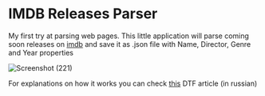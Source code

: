 # IMDB Releases Parser
 
My first try at parsing web pages. This little application will parse coming soon releases on [imdb](https://www.imdb.com/movies-coming-soon/) and save it as .json file with Name, Director, Genre and Year properties 

![Screenshot (221)](https://user-images.githubusercontent.com/72715882/136775259-afa8e7ea-3497-49d7-bd36-cbc63b0db4e5.png)

For explanations on how it works you can check [this](https://dtf.ru/u/389606-languid-basil/890200-pust-za-nas-vse-delayut-boty-parsing-saytov-na-c-i-anglesharp) DTF article (in russian)
